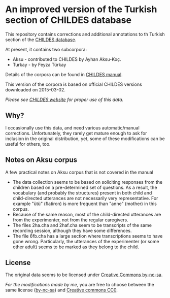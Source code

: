 # An improved version of the Turkish section of CHILDES database

This repository contains corrections and additional annotations to th
Turkish section of the [CHILDES database](http://childes.psy.cmu.edu/).

At present, it contains two subcorpora:
- Aksu - contributed to CHILDES by Ayhan Aksu-Koç. 
- Turkay - by Feyza Türkay

Details of the corpora can be found in [CHILDES
manual](http://childes.psy.cmu.edu/manuals/12other.pdf).

This version of the corpora is based on official CHILDES versions
downloaded on 2015-03-02.

*Please see [CHILDES website](http://childes.psy.cmu.edu/) for proper use of this data.*

## Why?

I occasionally use this data, and need various automatic/manual
corrections. Unfortunately, they rarely get mature enough to ask for
inclusion in the original distribution, yet, some of these
modifications can be useful for others, too.

## Notes on Aksu corpus

A few practical notes on Aksu corpus that is not covered in the manual

- The data collection seems to be based on soliciting responses from
  the children based on a pre-determined set of questions. As a
  result, the vocabulary (and probably the structures) present in both
  child and child-directed utterances are not necessarily very
  representative. For example "ütü" (flatiron) is more frequent than
  "anne" (mother) in this corpus.
- Because of the same reason, most of the child-directed utterances
  are from the experimenter, not from the regular caregivers.
- The files 2ha.cha and 2haf.cha seem to be transcripts of the same
  recording session, although they have some differences.
- The file 6fb.cha has a large section where transcriptions seems to
  have gone wrong. Particularly, the utterances of the experimenter
  (or some other adult) seems to be marked as they belong to the
  child.
  

## License

The original data seems to be licensed under [Creative Commons
by-nc-sa](http://creativecommons.org/licenses/by-nc-sa/3.0/). 

*For the modifications made by me*, you are free to choose between the 
same license ([by-nc-sa](http://creativecommons.org/licenses/by-nc-sa/3.0/)) 
and [Creative commons CC0](https://wiki.creativecommons.org/CC0).
